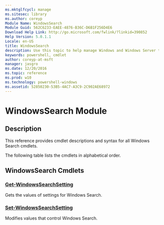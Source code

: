```yaml
---
ms.mktglfcycl: manage
ms.sitesec: library
ms.author: coreyp
Module Name: WindowsSearch
Module Guid: 562C6233-EAEE-4876-B36C-D6B1F256D4E6
Download Help Link: http://go.microsoft.com/fwlink/?linkid=390852
Help Version: 5.0.1.1
Locale: en-US
title: WindowsSearch
description: Use this topic to help manage Windows and Windows Server technologies with Windows PowerShell.
keywords: powershell, cmdlet
author: coreyp-at-msft
manager: jasgro
ms.date: 12/20/2016
ms.topic: reference
ms.prod: w10
ms.technology: powershell-windows
ms.assetid: 52850230-53B5-4AC7-A3C9-2C902AE68972
---
```


# WindowsSearch Module
## Description
This reference provides cmdlet descriptions and syntax for all Windows Search cmdlets. 

The following table lists the cmdlets in alphabetical order.

## WindowsSearch Cmdlets
### [Get-WindowsSearchSetting](./get-windowssearchsetting.md)
Gets the values of settings for Windows Search.

### [Set-WindowsSearchSetting](./set-windowssearchsetting.md)
Modifies values that control Windows Search.



